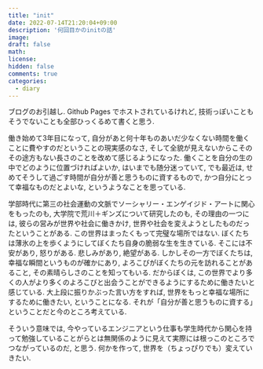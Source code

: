 ```yaml
---
title: "init"
date: 2022-07-14T21:20:04+09:00
description: '何回目かのinitの話'
image: 
draft: false
math: 
license: 
hidden: false
comments: true
categories: 
  - diary
---
```


ブログのお引越し.  Github Pages でホストされているけれど, 技術っぽいこともそうでないことも全部ひっくるめて書くと思う. 

働き始めて3年目になって, 自分があと何十年ものあいだ少なくない時間を働くことに費やすのだということの現実感のなさ, そして全貌が見えないからこそのその途方もない長さのことを改めて感じるようになった. 働くことを自分の生の中でどのように位置づければよいか, はいまでも随分迷っていて, でも最近は, せめてそうして過ごす時間が自分が善と思うものに資するもので, かつ自分にとって幸福なものだとよいな, というようなことを思っている. 

学部時代に第三の社会運動の文脈でソーシャリー・エンゲイジド・アートに関心をもったのも, 大学院で荒川＋ギンズについて研究したのも, その理由の一つには, 彼らの営みが世界や社会に働きかけ, 世界や社会を変えようとしたものだったということがある. この世界はまったくもって完璧な場所ではない. ぼくたちは薄氷の上を歩くようにしてぼくたち自身の脆弱な生を生きている. そこには不安があり, 怒りがある. 悲しみがあり, 絶望がある. しかしその一方でぼくたちは, 幸福な瞬間というものが確かにあり, よろこびがぼくたちの元を訪れることがあること, その素晴らしさのことを知ってもいる. だからぼくは, この世界でより多くの人がより多くのよろこびと出会うことができるようにするために働きたいと感じている. 大上段に振りかぶった言い方をすれば, 世界をもっと幸福な場所にするために働きたい, ということになる. それが「自分が善と思うものに資する」ということだと今のところ考えている. 

そういう意味では, 今やっているエンジニアという仕事も学生時代から関心を持って勉強していることがらとは無関係のように見えて実際には根っこのところでつながっているのだ, と思う. 何かを作って, 世界を（ちょっぴりでも）変えていきたい. 
